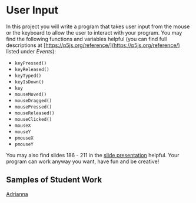 User Input
=============

In this project you will write a program that takes user input from the mouse or the keyboard to allow the user to interact with your program. You may find the following functions and variables helpful (you can find full descriptions at [https://p5js.org/reference/](https://p5js.org/reference/) listed under *Events*):  
  * `keyPressed()`
  * `keyReleased()`
  * `keyTyped()`
  * `keyIsDown()`
  * `key`
  * `mouseMoved()`
  * `mouseDragged()`
  * `mousePressed()`
  * `mouseReleased()`
  * `mouseClicked()`
  * `mouseX`
  * `mouseY`
  * `pmouseX`
  * `pmouseY`
   
You may also find slides 186 - 211 in the [slide presentation](https://docs.google.com/presentation/d/1fm_Di0qR4HpRWTf8tJtcW3u5by3OrilfXIPZ517K1js/edit?usp=sharing) helpful.  Your program can work anyway you want, have fun and be creative!

Samples of Student Work
-----------------------
[Adrianna](http://bartalottia16.github.io/UserInput)  
